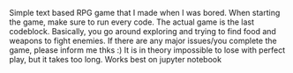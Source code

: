 Simple text based RPG game that I made when I was bored. 
When starting the game, make sure to run every code. The actual game is the last codeblock.
Basically, you go around exploring and trying to find food and weapons to fight enemies.
If there are any major issues/you complete the game, please inform me thks :)
It is in theory impossible to lose with perfect play, but it takes too long.
Works best on jupyter notebook
